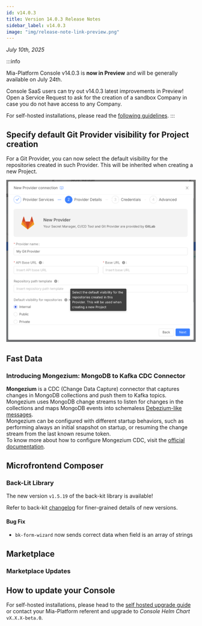 ```yaml
---
id: v14.0.3
title: Version 14.0.3 Release Notes
sidebar_label: v14.0.3
image: "img/release-note-link-preview.png"
---
```


_July 10th, 2025_

:::info

Mia-Platform Console v14.0.3 is **now in Preview** and will be generally available on July 24th.

Console SaaS users can try out v14.0.3 latest improvements in Preview! Open a Service Request to ask for the creation of a sandbox Company in case you do not have access to any Company.

For self-hosted installations, please read the [following guidelines](#how-to-update-your-console).
:::

## Specify default Git Provider visibility for Project creation

For a Git Provider, you can now select the default visibility for the repositories created in such Provider. This will be inherited when creating a new Project.

<div style={{width: '400px', maxWidth: '100%', display: 'flex', alignItems: 'center', borderRadius: '4px', overflow: 'hidden'}}>

![Provider Default Visibility](img/provider-default-visibility.png)

</div>

## Fast Data

### Introducing Mongezium: MongoDB to Kafka CDC Connector

**Mongezium** is a CDC (Change Data Capture) connector that captures changes in MongoDB collections and push them to Kafka topics.  
Mongezium uses MongoDB change streams to listen for changes in the collections and maps MongoDB events into schemaless [Debezium-like messages](https://debezium.io/documentation/reference/stable/connectors/mongodb.html#mongodb-events).  
Mongezium can be configured with different startup behaviors, such as performing always an initial snapshot on startup, or resuming the change stream from the last known resume token.  
To know more about how to configure Mongezium CDC, visit the [official documentation](/runtime_suite/mongezium-cdc/10_overview.md).

## Microfrontend Composer

### Back-Lit Library

The new version `v1.5.19` of the back-kit library is available!

Refer to back-kit [changelog](/microfrontend-composer/back-kit/changelog.md) for finer-grained details of new versions.

#### Bug Fix

- `bk-form-wizard` now sends correct data when field is an array of strings

## Marketplace

### Marketplace Updates

####

## How to update your Console

For self-hosted installations, please head to the [self hosted upgrade guide](/infrastructure/self-hosted/installation-chart/100_how-to-upgrade.md) or contact your Mia-Platform referent and upgrade to _Console Helm Chart_ `vX.X.X-beta.0`.
